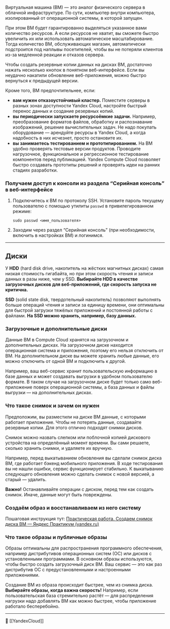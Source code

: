 Виртуальная машина (ВМ) — это аналог физического сервера в облачной инфраструктуре. По сути, компьютер внутри компьютера, изолированный от операционной системы, в которой запущен.

При этом ВМ будет гарантированно выделяться указанное вами количество ресурсов. А если ресурсов не хватит, вы сможете быстро увеличить их или использовать автоматическое масштабирование. Тогда количество ВМ, обслуживающих магазин, автоматически подстроится под наплывы посетителей, чтобы вы не потеряли клиентов из-за медленной реакции и отказов сервера.

Чтобы создать резервные копии данных на дисках ВМ, достаточно нажать несколько кнопок в понятном веб-интерфейсе. Если вы неудачно накатили обновление веб-приложения, можно быстро вернуться к предыдущей версии.

Кроме того, ВМ предпочтительнее, если:

- **вам нужен отказоустойчивый кластер.** Поместите серверы в разных зонах доступности Yandex Cloud, настройте быстрый перенос данных и создание резервных копий.
- **вы периодически запускаете ресурсоёмкие задачи.** Например, преобразование форматов файлов, обработку и распознавание изображений, решение вычислительных задач. Не надо покупать оборудование — арендуйте ресурсы в Yandex Cloud, а когда надобность в них исчезнет, просто остановите их.
- **вы занимаетесь тестированием и прототипированием.** На ВМ удобно проверять тестовые версии продуктов. Проводите нагрузочное, функциональное и регрессионное тестирование компонентов перед публикацией. Yandex Compute Cloud позволяет быстро создавать прототипы решений и проверять идеи на ранних стадиях разработки.

### Получаем доступ к консоли из раздела “Серийная консоль” в веб-интерфейсе

1. Подключитесь к ВМ по протоколу SSH. Установите пароль текущему пользователю с помощью утилиты `passwd` в привилегированном режиме:
    
    `sudo passwd <имя_пользователя>`
    
2. Заходим через раздел “Серийная консоль” (при необходимости, включить в настройках ВМ) и логинимся.
    

---
## Диски

У **HDD** (hard disk drive, накопитель на жёстких магнитных дисках) самая низкая стоимость гигабайта, но при этом скорость чтения и записи данных в разы ниже, чем у SSD. **Выбирайте HDD в качестве загрузочных дисков для веб-приложений, где скорость запуска не критична.**

**SSD** (solid state disk, твердотельный накопитель) позволяют выполнять больше операций чтения и записи за единицу времени, они оптимальны для быстрой загрузки тяжёлых приложений и постоянной работы с файлами. **На SSD можно хранить, например, базу данных.**

### Загрузочные и дополнительные диски

Данные ВМ в Compute Cloud хранятся на загрузочном и дополнительных дисках. На загрузочном диске находится операционная система и приложения, поэтому его нельзя отключить от ВМ. На дополнительном диске вы можете хранить любые данные, его можно отключить от одной ВМ и подключить к другой.

Например, ваш веб-сервис хранит пользовательскую информацию в базе данных и может создавать выгрузки в удобном пользователю формате. В таком случае на загрузочном диске будет только само веб-приложение поверх операционной системы, а база данных и файлы выгрузки — на дополнительных дисках.

### Что такое снимок и зачем он нужен

Предположим, вы разместили на диске ВМ данные, с которыми работает приложение. Чтобы не потерять данные, создавайте резервные копии. Для этого отлично подходят снимки дисков.

Снимок можно назвать слепком или поблочной копией дискового устройства на определённый момент времени. Вы сами решаете, сколько хранить снимки, и удаляете их вручную.

Например, перед выкатыванием обновления вы сделали снимок диска ВМ, где работает бэкенд мобильного приложения. В ходе тестирования вы не нашли ошибки, сервис функционирует стабильно. К выкатыванию следующего обновления можно сделать снимок с новой версией, а старый — удалить.

**Важно!** Останавливайте операции с диском, перед тем как создать снимок. Иначе, данные могут быть повреждены.

### Создаём образ и восстанавливаем из него систему

Пошаговая инструкция тут: [Практическая работа. Создаем снимок диска ВМ — Яндекс Практикум (yandex.ru)](https://practicum.yandex.ru/trainer/ycloud/lesson/760519ad-5f9c-4df9-8c7a-24b256949963/)

### Что такое образы и публичные образы

Образы оптимальны для распространения программного обеспечения, например дистрибутивов операционных систем (ОС) или дисков с установленными программами. В основном образы используются, чтобы быстро создать загрузочный диск ВМ. Ваш сервис — это как раз дистрибутив ОС с предустановленными и настроенными приложениями.

Создание ВМ из образа происходит быстрее, чем из снимка диска. **Выбирайте образы, когда важна скорость!** Например, если пользовательская база стремительно растёт — для распределения нагрузки надо добавлять ВМ как можно быстрее, чтобы приложение работало бесперебойно.



----
📂 [[YandexCloud]]